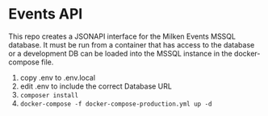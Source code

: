 # Events API #

This repo creates a JSONAPI interface for the Milken Events MSSQL database. It must be run from a container that has access to the database or a development DB can be loaded into the MSSQL instance in the docker-compose file.

1. copy .env to .env.local
2. edit .env to include the correct Database URL
3. ```composer install```
4. ```docker-compose -f docker-compose-production.yml up -d```